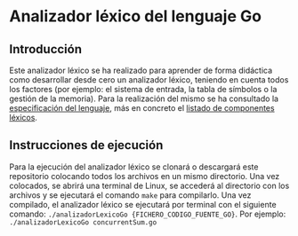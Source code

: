# Analizador léxico del lenguaje Go

## Introducción
Este analizador léxico se ha realizado para aprender de forma didáctica como desarrollar desde cero un analizador léxico, teniendo en cuenta todos los factores (por ejemplo: el sistema de entrada, la tabla de símbolos o la gestión de la memoria). Para la realización del mismo se ha consultado la [especificación del lenguaje](https://go.dev/ref/spec), más en concreto el [listado de componentes léxicos](https://go.dev/ref/spec#Lexical_elements).

## Instrucciones de ejecución
Para la ejecución del analizador léxico se clonará o descargará este repositorio colocando todos los archivos en un mismo directorio. Una vez colocados, se abrirá una terminal de Linux, se accederá al directorio con los archivos y se ejecutará el comando `make` para compilarlo. Una vez compilado, el analizador léxico se ejecutará por terminal con el siguiente comando: `./analizadorLexicoGo {FICHERO_CODIGO_FUENTE_GO}`. Por ejemplo: `./analizadorLexicoGo concurrentSum.go`
